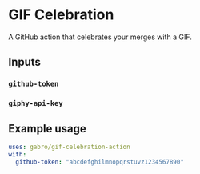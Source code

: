 # GIF Celebration

A GitHub action that celebrates your merges with a GIF.

## Inputs

### `github-token`

### `giphy-api-key`

## Example usage

```yml
uses: gabro/gif-celebration-action
with:
  github-token: "abcdefghilmnopqrstuvz1234567890"
```

